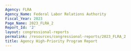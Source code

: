 ```yaml
---
Agency: FLRA
Agency_Name: Federal Labor Relations Authority
Fiscal_Year: 2023
Page_Name: 2023_FLRA_2
Report_Id: '2'
layout: congressional-reports
permalink: /resources/congressional-reports/2023_FLRA_2
title: Agency High-Priority Program Report
---
```

